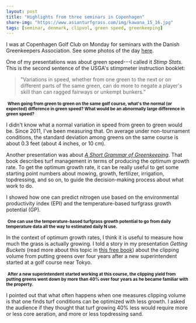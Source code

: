 ```yaml
---
layout: post
title: "Highlights from three seminars in Copenhagen"
share-img: "https://www.asianturfgrass.com/img/kawana_15_16.jpg"
tags: [seminar, denmark, clipvol, green speed, greenkeeping]
---
```


I was at Copenhagen Golf Club on Monday for seminars with the Danish Greenkeepers Association. See some photos of the day [here](https://twitter.com/asianturfgrass/status/1201543365159989250). 

One of my presentations was about green speed---I called it *Stimp Stats*. This is the second sentence of the USGA's stimpmeter instruction booklet:

> "Variations in speed, whether from one green to the next or on different parts of the same green, can do more to negate a player's skill than can ragged fairways or unkempt bunkers."

![[](/img/kawana_15_16.jpg)](https://speakerdeck.com/micahwoods/stimp-stats?slide=17)
<small><strong>When going from green to green on the same golf course, what's the normal (or expected) difference in green speed? What would be an abnormally large difference in green speed?</strong></small>

I didn't know what a normal variation in speed from green to green would be. Since 2011, I've been measuring that. On average under non-tournament conditions, the standard deviation among greens on the same course is about 0.3 feet (about 4 inches, or 10 cm).

Another presentation was about [*A Short Grammar of Greenkeeping*](https://leanpub.com/short_grammar_of_greenkeeping). That book describes turf management in terms of producing the optimum growth rate. To get the optimum growth rate, it can be really useful to get some starting point numbers about mowing, growth, fertilizer, irrigation, topdressing, and so on, to guide the decision-making process about what work to do.

I showed how one can predict nitrogen use based on the environmental productivity index (EPI) and the temperature-based turfgrass growth potential (GP).

![[](/img/copenhagen_daily_n.jpg)](https://speakerdeck.com/micahwoods/applying-the-grammar-of-greenkeeping?slide=39)
<small><strong>One can use the temperature-based turfgrass growth potential to go from daily temperature data all the way to estimated daily N use.</strong></small>

In the context of optimum growth rates, I think it is useful to measure how much the grass is actually growing. I told a story in my presentation *Getting Buckets* (read more about this topic in [this free book](https://www.asianturfgrass.com/buckets/)) about the clipping volume from putting greens over four years after a new superintendent started at a golf course near Tokyo.

![[](/img/clipvol_4yr_40percent.jpg)](https://speakerdeck.com/micahwoods/getting-buckets?slide=56)
<small><strong>After a new superintendent started working at this course, the clipping yield from putting greens went down by more than 40% over four years as he became familiar with the property.</strong></small>

I pointed out that what often happens when one measures clipping volume is that one finds turf conditions can be optimized with less growth. I asked the audience if they thought that turf growing 40% less would require more or less core aeration, and more or less topdressing sand. 



